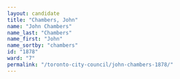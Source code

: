 ```yaml
---
layout: candidate
title: "Chambers, John"
name: "John Chambers"
name_last: "Chambers"
name_first: "John"
name_sortby: "chambers"
id: "1878"
ward: "7"
permalink: "/toronto-city-council/john-chambers-1878/"
---
```

